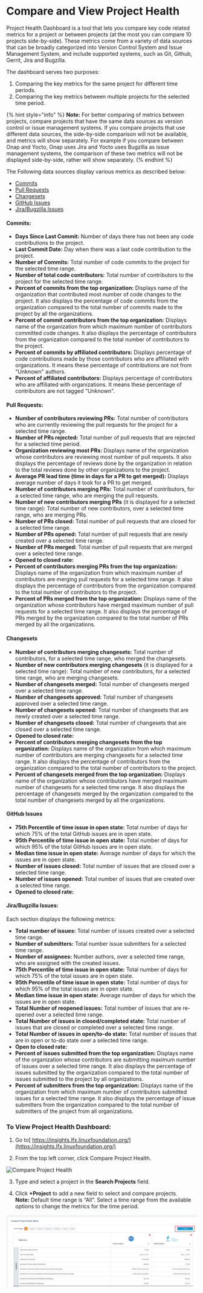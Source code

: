 # Compare and View Project Health

Project Health Dashboard is a tool that lets you compare key code related metrics for a project or between projects \(at the most you can compare 10 projects side-by-side\). These metrics come from a variety of data sources that can be broadly categorized into Version Control System and Issue Management System, and include supported systems, such as Git, Github, Gerrit, Jira and Bugzilla.

The dashboard serves two purposes:

1. Comparing the key metrics for the same project for different time periods.
2. Comparing the key metrics between multiple projects for the selected time period.

{% hint style="info" %}
**Note:** For better comparing of metrics between projects, compare projects that have the same data sources as version control or issue management systems. If you compare projects that use different data sources, the side-by-side comparison will not be available, and metrics will show separately. For example if you compare between Onap and Yocto, Onap uses Jira and Yocto uses Bugzilla as issue management systems, the comparison of these two metrics will not be displayed side-by-side, rather will show separately.
{% endhint %}

The Following data sources display various metrics as described below:

* [Commits](compare-and-view-project-health.md#commits)
* [Pull Requests](compare-and-view-project-health.md#pull-requests)
* [Changesets](compare-and-view-project-health.md#changesets)
* [GitHub Issues](compare-and-view-project-health.md#github-issues)
* [Jira/Bugzilla Issues](compare-and-view-project-health.md#jira-bugzilla-issues)

#### **Commits:**

* **Days Since Last Commit:** Number of days there has not been any code contributions to the project.
* **Last Commit Date:** Day when there was a last code contribution to the project.
* **Number of Commits:** Total number of code commits to the project for the selected time range.
* **Number of total code contributors:** Total number of contributors to the project for the selected time range.
* **Percent of commits from the top organization:** Displays name of the organization that contributed most number of code changes to the project. It also displays the percentage of code commits from the organization compared to the total number of commits made to the project by all the organizations.
* **Percent of commit contributors from the top organization:** Displays name of the organization from which maximum number of contributors committed code changes. It also displays the percentage of contributors from the organization compared to the total number of contributors to the project.
* **Percent of commits by affiliated contributors:** Displays percentage of code contributions made by those contributors who are affiliated with organizations. It means these percentage of contributions are not from "Unknown" authors.
* **Percent of affiliated contributors:** Displays percentage of contributors who are affiliated with organizations. It means these percentage of contributors are not tagged "Unknown".

#### **Pull Requests:**

* **Number of contributors reviewing PRs:** Total number of contributors who are currently reviewing the pull requests for the project for a selected time range.
* **Number of PRs rejected:** Total number of pull requests that are rejected for a selected time period.
* **Organization reviewing most PRs:** Displays name of the organization whose contributors are reviewing most number of pull requests. It also displays the percentage of reviews done by the organization in relation to the total reviews done by other organizations to the project.
* **Average PR lead time \(time in days for a PR to get merged\):** Displays average number of days it took for a PR to get merged.
* **Number of contributors merging PRs:** Total number of contributors, for a selected time range, who are merging the pull requests.
* **Number of new contributors merging PRs** \(it is displayed for a selected time range\): Total number of new contributors, over a selected time range, who are merging PRs.
* **Number of PRs closed:** Total number of pull requests that are closed for a selected time range.
* **Number of PRs opened:** Total number of pull requests that are newly created over a selected time range.
* **Number of PRs merged:** Total number of pull requests that are merged over a selected time range.
* **Opened to closed rate:** 
* **Percent of contributors merging PRs from the top organization:** Displays name of the organization from which maximum number of contributors are merging pull requests for a selected time range. It also displays the percentage of contributors from the organization compared to the total number of contributors to the project.
* **Percent of PRs merged from the top organization:** Displays name of the organization whose contributors have merged maximum number of pull requests for a selected time range. It also displays the percentage of PRs merged by the organization compared to the total number of PRs merged by all the organizations.

#### **Changesets**

* **Number of contributors merging changesets:** Total number of contributors, for a selected time range, who merged the changesets.
* **Number of new contributors merging changesets** \(it is displayed for a selected time range\): Total number of new contributors, for a selected time range, who are merging changesets.
* **Number of changesets merged:** Total number of changesets merged over a selected time range.
* **Number of changesets approved:** Total number of changesets approved over a selected time range.
* **Number of changesets opened:** Total number of changesets that are newly created over a selected time range.
* **Number of changesets closed:** Total number of changesets that are closed over a selected time range.
* **Opened to closed rate:** 
* **Percent of contributors merging changesets from the top organization:** Displays name of the organization from which maximum number of contributors are merging changesets for a selected time range. It also displays the percentage of contributors from the organization compared to the total number of contributors to the project.
* **Percent of changesets merged from the top organization:** Displays name of the organization whose contributors have merged maximum number of changesets for a selected time range. It also displays the percentage of changesets merged by the organization compared to the total number of changesets merged by all the organizations.

#### **GitHub Issues**

* **75th Percentile of time issue in open state:** Total number of days for which 75% of the total GitHub issues are in open state.
* **95th Percentile of time issue in open state:** Total number of days for which 95% of the total GitHub issues are in open state.
* **Median time issue in open state:** Average number of days for which the issues are in open state.
* **Number of issues closed:** Total number of issues that are closed over a selected time range.
* **Number of issues opened:** Total number of issues that are created over a selected time range.
* **Opened to closed rate:** 

#### **Jira/Bugzilla Issues:**

Each section displays the following metrics:

* **Total number of issues:** Total number of issues created over a selected time range.
* **Number of submitters:** Total number issue submitters for a selected time range.
* **Number of assignees:** Number authors, over a selected time range, who are assigned with the created issues.
* **75th Percentile of time issue in open state:** Total number of days for which 75% of the total issues are in open state.
* **95th Percentile of time issue in open state:** Total number of days for which 95% of the total issues are in open state.
* **Median time issue in open state:** Average number of days for which the issues are in open state.
* **Total Number of reopened issues:** Total number of issues that are re-opened over a selected time range.
* **Total Number of issues in closed/completed state:** Total number of issues that are closed or completed over a selected time range.
* **Total Number of issues in open/to-do state:** Total number of issues that are in open or to-do state over a selected time range.
* **Open to closed rate:** 
* **Percent of issues submitted from the top organization:** Displays name of the organization whose contributors are submitting maximum number of issues over a selected time range. It also displays the percentage of issues submitted by the organization compared to the total number of issues submitted to the project by all organizations.
* **Percent of submitters from the top organization:** Displays name of the organization from which maximum number of contributors submitted issues for a selected time range. It also displays the percentage of issue submitters from the organization compared to the total number of submitters of the project from all organizations.

### **To View Project Health Dashboard:**

 1. Go to[ https://insights.lfx.linuxfoundation.org/](https://insights.lfx.linuxfoundation.org/)

2. From the top left corner, click Compare Project Health.

![Compare Project Health](https://lh5.googleusercontent.com/jkn4-dxyPJSXTkbZKrpvsv56tnE8v0Alhsfc5_1Ok_P8MHuD-hMPhVx8Q_nw8U42RgIDJrooQ1n6SmODF4VcYIGbfCJXxFHN_i1yc8X4-acn0fgHRxRz3zAXbCMbp33ekFlul0i2)

3. Type and select a project in the **Search Projects** field.

4. Click **+Project** to add a new field to select and compare projects.   
**Note:** Default time range is “All”. Select a time range from the available options to change the metrics for the time period.

![Compare Project Health](../../.gitbook/assets/compare-project-health.png)



